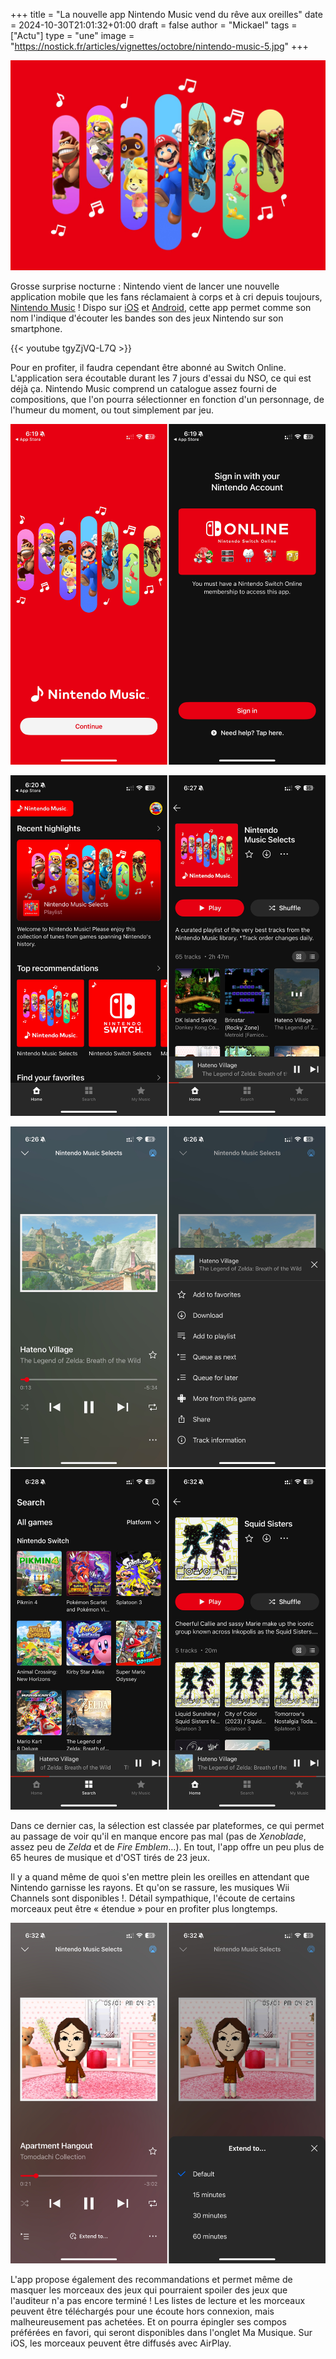 +++
title = "La nouvelle app Nintendo Music vend du rêve aux oreilles"
date = 2024-10-30T21:01:32+01:00
draft = false
author = "Mickael"
tags = ["Actu"]
type = "une"
image = "https://nostick.fr/articles/vignettes/octobre/nintendo-music-5.jpg"
+++

![Nintendo Music](nintendo-music-5.jpg "")

Grosse surprise nocturne : Nintendo vient de lancer une nouvelle application mobile que les fans réclamaient à corps et à cri depuis toujours, [Nintendo Music](https://www.nintendo.com/us/switch/online/nintendo-switch-online/nintendo-music/) ! Dispo sur [iOS](https://apps.apple.com/fr/app/nintendo-music/id6466376604) et [Android](https://play.google.com/store/apps/details?id=com.nintendo.znba&hl=en_CA), cette app permet comme son nom l'indique d'écouter les bandes son des jeux Nintendo sur son smartphone.

{{< youtube tgyZjVQ-L7Q >}} 

Pour en profiter, il faudra cependant être abonné au Switch Online. L'application sera écoutable durant les 7 jours d'essai du NSO, ce qui est déjà ça. Nintendo Music comprend un catalogue assez fourni de compositions, que l'on pourra sélectionner en fonction d'un personnage, de l'humeur du moment, ou tout simplement par jeu.

![Nintendo Music](nintendo-music-2.jpg "")

![Nintendo Music](nintendo-music-3.jpg "")

![Nintendo Music](nintendo-music-4.jpg "")
![Nintendo Music](nintendo-music-7.jpg "")

Dans ce dernier cas, la sélection est classée par plateformes, ce qui permet au passage de voir qu'il en manque encore pas mal (pas de *Xenoblade*, assez peu de *Zelda* et de *Fire Emblem*…). En tout, l'app offre un peu plus de 65 heures de musique et d'OST tirés de 23 jeux.

Il y a quand même de quoi s'en mettre plein les oreilles en attendant que Nintendo garnisse les rayons. Et qu'on se rassure, les musiques Wii Channels sont disponibles !. Détail sympathique, l'écoute de certains morceaux peut être « étendue » pour en profiter plus longtemps.

![Nintendo Music](nintendo-music-1.jpg "")

L'app propose également des recommandations et permet même de masquer les morceaux des jeux qui pourraient spoiler des jeux que l'auditeur n'a pas encore terminé ! Les listes de lecture et les morceaux peuvent être téléchargés pour une écoute hors connexion, mais malheureusement pas achetées. Et on pourra épingler ses compos préférées en favori, qui seront disponibles dans l'onglet Ma Musique. Sur iOS, les morceaux peuvent être diffusés avec AirPlay.